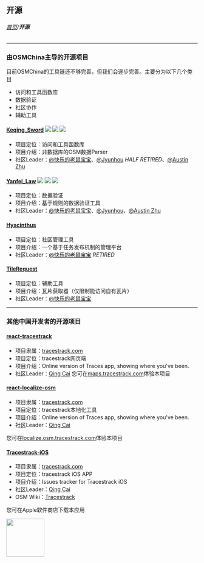 ## 开源

###### [首页](../../README.md)/**开源**

----------

### 由OSMChina主导的开源项目

目前OSMChina的工具链还不够完善，但我们会逐步完善。主要分为以下几个类目

+ 访问和工具函数库
+ 数据验证
+ 社区协作
+ 辅助工具

#### [Keqing_Sword](https://github.com/OSMChina/OSMChina-Keqing_Sword)    [![](https://img.shields.io/github/stars/OSMChina/OSMChina-Keqing_Sword.svg?style=flat-square&label=Stars&labelColor=ce1126&color=fcd116&message=OSMChina)](https://github.com/OSMChina/OSMChina-Keqing_Sword/stargazers)  [![](https://img.shields.io/github/forks/OSMChina/OSMChina-Keqing_Sword.svg?style=flat-square&label=Forks&labelColor=ce1126&color=fcd116&message=OSMChina)](https://github.com/OSMChina/OSMChina-Keqing_Sword/network/members)  [![](https://img.shields.io/github/watchers/OSMChina/OSMChina-Keqing_Sword.svg?style=flat-square&label=Watchers&labelColor=ce1126&color=fcd116&message=OSMChina)](https://github.com/OSMChina/OSMChina-Keqing_Sword/watchers)

+ 项目定位：访问和工具函数库
+ 项目介绍：非数据库的OSM数据Parser
+ 社区Leader：[@快乐的老鼠宝宝](https://github.com/Laoshubaby)、[@Jyunhou](https://github.com/Jyunhou) *HALF RETIRED*、[@Austin Zhu](https://github.com/AustinZhu)

#### [Yanfei_Law](https://github.com/OSMChina/OSMChina-Yanfei_Law)    [![](https://img.shields.io/github/stars/OSMChina/OSMChina-Yanfei_Law.svg?style=flat-square&label=Stars&labelColor=ce1126&color=fcd116&message=OSMChina)](https://github.com/OSMChina/OSMChina-Yanfei_Law/stargazers)  [![](https://img.shields.io/github/forks/OSMChina/OSMChina-Yanfei_Law.svg?style=flat-square&label=Forks&labelColor=ce1126&color=fcd116&message=OSMChina)](https://github.com/OSMChina/OSMChina-Yanfei_Law/network/members)  [![](https://img.shields.io/github/watchers/OSMChina/OSMChina-Yanfei_Law.svg?style=flat-square&label=Watchers&labelColor=ce1126&color=fcd116&message=OSMChina)](https://github.com/OSMChina/OSMChina-Yanfei_Law/watchers)

+ 项目定位：数据验证
+ 项目介绍：基于规则的数据验证工具
+ 社区Leader：[@快乐的老鼠宝宝](https://github.com/Laoshubaby)、[@Jyunhou](https://github.com/Jyunhou)、[@Austin Zhu](https://github.com/AustinZhu)

#### [Hyacinthus](https://github.com/OSMChina/OSMChina-Hyacinthus)

+ 项目定位：社区管理工具
+ 项目介绍：一个基于任务发布机制的管理平台
+ 社区Leader：~~[@快乐的老鼠宝宝](https://github.com/Laoshubaby)~~ *RETIRED*

#### [TileRequest](https://github.com/OSMChina/OSMChina-TileRequest)

+ 项目定位：辅助工具
+ 项目介绍：瓦片获取器（仅限制能访问自有瓦片）
+ 社区Leader：[@快乐的老鼠宝宝](https://github.com/Laoshubaby)

----------

### 其他中国开发者的开源项目

#### [react-tracestrack](https://github.com/tracestrack/react-tracestrack)

+ 项目隶属：[tracestrack.com](https://github.com/tracestrack)
+ 项目定位：tracestrack网页端
+ 项目介绍：Online version of Traces app, showing where you've been. 
+ 社区Leader：[Qing Cai](https://github.com/strongwillow)
您可在[maps.tracestrack.com](https://maps.tracestrack.com)体验本项目

#### [react-localize-osm](https://github.com/tracestrack/react-localize-osm)

+ 项目隶属：[tracestrack.com](https://github.com/tracestrack)
+ 项目定位：tracestrack本地化工具
+ 项目介绍：Online version of Traces app, showing where you've been. 
+ 社区Leader：[Qing Cai](https://github.com/strongwillow)

您可在[localize.osm.tracestrack.com](https://localize.osm.tracestrack.com/)体验本项目

#### [Tracestrack-iOS](https://github.com/tracestrack/Tracestrack-iOS)

+ 项目隶属：[tracestrack.com](https://github.com/tracestrack)
+ 项目定位：tracestrack iOS APP
+ 项目介绍：Issues tracker for Tracestrack iOS
+ 社区Leader：[Qing Cai](https://github.com/strongwillow)
+ OSM Wiki：[Tracestrack](https://wiki.openstreetmap.org/wiki/Tracestrack)

您可在Apple软件商店下载本应用

[<img src="https://osmchina.oss-cn-beijing.aliyuncs.com/tracestrack.png" style="height: 100px;" />](https://apps.apple.com/cn/app/tracestrack-%E8%B8%AA%E8%BF%B9%E5%9C%B0%E5%9B%BE/id1015383536)

